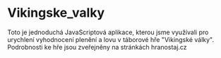 # Vikingske_valky
Toto je jednoduchá JavaScriptová aplikace, kterou jsme využívali pro urychlení vyhodnocení plenění a lovu v táborové hře "Vikingské války". Podrobnosti ke hře jsou zveřejněny na stránkách hranostaj.cz
